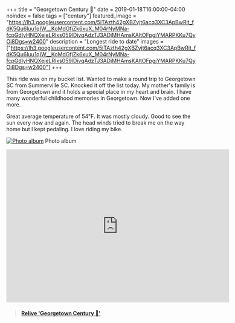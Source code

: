 +++
title =  "Georgetown Century 💯"
date = 2019-01-18T16:00:00-04:00
noindex = false
tags = ["century"]
featured_image = "https://lh3.googleusercontent.com/5iTAzth42gXBZvjt6acq3XC3ApBwRit_fdK5Qu6luu1qIW__KoMdGfjZk6xuX_M04rNyMNa-fcpGdIyHNQXejeLRlxs059lDivqAdzTJ3ADjMHAmsKAltOFpgjYMARPKKu7QyOi8Dgs=w2400"
description = "Longest ride to date"
images = ["https://lh3.googleusercontent.com/5iTAzth42gXBZvjt6acq3XC3ApBwRit_fdK5Qu6luu1qIW__KoMdGfjZk6xuX_M04rNyMNa-fcpGdIyHNQXejeLRlxs059lDivqAdzTJ3ADjMHAmsKAltOFpgjYMARPKKu7QyOi8Dgs=w2400"]
+++

This ride was on my bucket list. Wanted to make a round trip to Georgetown SC from Summerville SC. Knocked it off the list today. My mother's family is from Georgetown and it holds a special place in my heart and brain. I have many wonderful childhood memories in Georgetown. Now I've added one more.

Great average temperature of 54℉. It was mostly cloudy. Good to see the sun every now and again. The head winds tried to break me on the way home but I kept pedaling. I love riding my bike.

[![Photo album](https://lh3.googleusercontent.com/UY3yMQgpcRx3voi7N6Z9svbTb8fcQrbo8RlgyRubme4IVdaZzGI4ewsNGx4QqvTUuXFD71GlrjbUencvVJmd6Pii25-rStQJraxX7VfXMFd2HsqF7iGT2Y4YGe_XGIHati51qDTI61E=w2400)](https://photos.app.goo.gl/7ENGVpvqctLnJug7A)
Photo album

<iframe height='405' width='590' frameborder='0' allowtransparency='true' scrolling='no' src='https://www.strava.com/activities/2089983876/embed/f130552f34ade3e237ef36fd2b6f7f233e3b5aac'></iframe>

<blockquote class="embedly-card" data-card-controls="0" data-card-key="f1631a41cb254ca5b035dc5747a5bd75"><h4><a href="https://www.relive.cc/view/2089983876?r=embed-site">Relive 'Georgetown Century 💯'</a></h4></blockquote>
        <script async src="https://cdn.embedly.com/widgets/platform.js" charset="UTF-8"></script>
